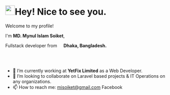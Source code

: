 <h1>
  <a target="_blank" rel="noopener noreferrer" href="https://camo.githubusercontent.com/d3359cb00ab0b5ed8f2e1fe3fceb4fbaf3b614340f8c0db99c17b9f50b351770/68747470733a2f2f656d6f6a69732e736c61636b6d6f6a69732e636f6d2f656d6f6a69732f696d616765732f313533313834393433302f343234362f626c6f622d73756e676c61737365732e6769663f31353331383439343330"><img src="https://camo.githubusercontent.com/d3359cb00ab0b5ed8f2e1fe3fceb4fbaf3b614340f8c0db99c17b9f50b351770/68747470733a2f2f656d6f6a69732e736c61636b6d6f6a69732e636f6d2f656d6f6a69732f696d616765732f313533313834393433302f343234362f626c6f622d73756e676c61737365732e6769663f31353331383439343330" width="30" data-canonical-src="https://emojis.slackmojis.com/emojis/images/1531849430/4246/blob-sunglasses.gif?1531849430" style="max-width: 100%;"></a>Hey! Nice to see you.</h1>
<p>Welcome to my profile!</p>
I'm <b>MD. Mynul Islam Soiket</b>, <p>Fullstack developer from <a target="_blank" rel="noopener noreferrer" href="https://camo.githubusercontent.com/02ec7bff8316cdb0109565a5a30250ee2098b5cb8e0ce93dadc557d8d13d35b5/68747470733a2f2f696d6167652e666c617469636f6e2e636f6d2f69636f6e732f706e672f3531322f3332332f3332333239392e706e67"><img src="https://camo.githubusercontent.com/02ec7bff8316cdb0109565a5a30250ee2098b5cb8e0ce93dadc557d8d13d35b5/68747470733a2f2f696d6167652e666c617469636f6e2e636f6d2f69636f6e732f706e672f3531322f3332332f3332333239392e706e67" width="13" data-canonical-src="https://image.flaticon.com/icons/png/512/323/323299.png" style="max-width: 100%;"></a><b> Dhaka, Bangladesh.</b></p><br><br>

- 🔭 I’m currently working at <b>YetFix Limited</b> as a Web Developer.
- 💞️ I’m looking to collaborate on Laravel based projects & IT Operations on any organizations. 
- 📫 How to reach me: misoiket@gmail.com
Facebook


<!---
Soiket/Soiket is a ✨ special ✨ repository because its `README.md` (this file) appears on your GitHub profile.
You can click the Preview link to take a look at your changes.
--->
